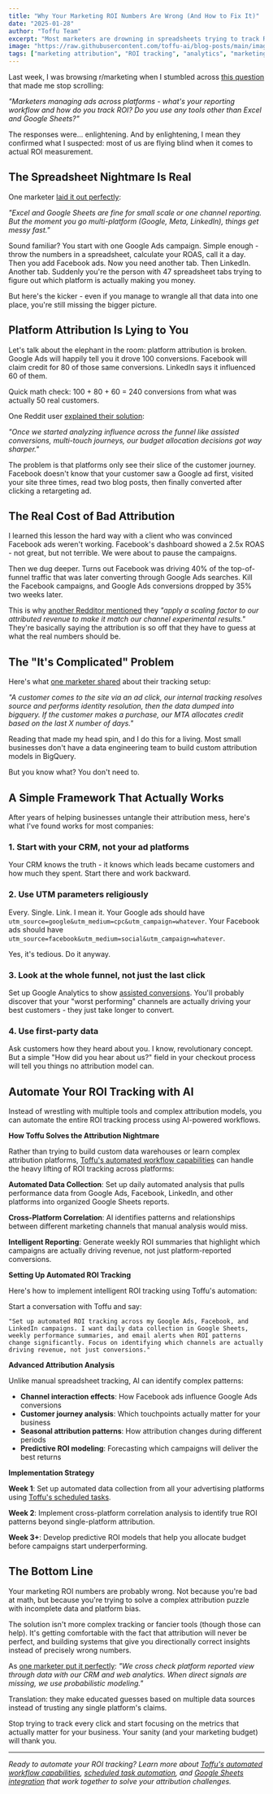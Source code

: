 ```yaml
---
title: "Why Your Marketing ROI Numbers Are Wrong (And How to Fix It)"
date: "2025-01-28"
author: "Toffu Team"
excerpt: "Most marketers are drowning in spreadsheets trying to track ROI across platforms. Here's why your numbers are wrong and how to fix it."
image: "https://raw.githubusercontent.com/toffu-ai/blog-posts/main/images/marketing-roi-attribution-blog-hero.avif"
tags: ["marketing attribution", "ROI tracking", "analytics", "marketing measurement"]
---
```


Last week, I was browsing r/marketing when I stumbled across [this question](https://reddit.com/r/marketing/comments/1m6naqy/ad_roi_calculation_and_tracking_methods_across/) that made me stop scrolling:

*"Marketers managing ads across platforms - what's your reporting workflow and how do you track ROI? Do you use any tools other than Excel and Google Sheets?"*

The responses were... enlightening. And by enlightening, I mean they confirmed what I suspected: most of us are flying blind when it comes to actual ROI measurement.

## The Spreadsheet Nightmare Is Real

One marketer [laid it out perfectly](https://reddit.com/r/marketing/comments/1m6naqy/ad_roi_calculation_and_tracking_methods_across/):

*"Excel and Google Sheets are fine for small scale or one channel reporting. But the moment you go multi-platform (Google, Meta, LinkedIn), things get messy fast."*

Sound familiar? You start with one Google Ads campaign. Simple enough - throw the numbers in a spreadsheet, calculate your ROAS, call it a day. Then you add Facebook ads. Now you need another tab. Then LinkedIn. Another tab. Suddenly you're the person with 47 spreadsheet tabs trying to figure out which platform is actually making you money.

But here's the kicker - even if you manage to wrangle all that data into one place, you're still missing the bigger picture.

## Platform Attribution Is Lying to You

Let's talk about the elephant in the room: platform attribution is broken. Google Ads will happily tell you it drove 100 conversions. Facebook will claim credit for 80 of those same conversions. LinkedIn says it influenced 60 of them.

Quick math check: 100 + 80 + 60 = 240 conversions from what was actually 50 real customers.

One Reddit user [explained their solution](https://reddit.com/r/marketing/comments/1m6naqy/ad_roi_calculation_and_tracking_methods_across/):

*"Once we started analyzing influence across the funnel like assisted conversions, multi-touch journeys, our budget allocation decisions got way sharper."*

The problem is that platforms only see their slice of the customer journey. Facebook doesn't know that your customer saw a Google ad first, visited your site three times, read two blog posts, then finally converted after clicking a retargeting ad.

## The Real Cost of Bad Attribution

I learned this lesson the hard way with a client who was convinced Facebook ads weren't working. Facebook's dashboard showed a 2.5x ROAS - not great, but not terrible. We were about to pause the campaigns.

Then we dug deeper. Turns out Facebook was driving 40% of the top-of-funnel traffic that was later converting through Google Ads searches. Kill the Facebook campaigns, and Google Ads conversions dropped by 35% two weeks later.

This is why [another Redditor mentioned](https://reddit.com/r/marketing/comments/1m6naqy/ad_roi_calculation_and_tracking_methods_across/) they *"apply a scaling factor to our attributed revenue to make it match our channel experimental results."* They're basically saying the attribution is so off that they have to guess at what the real numbers should be.

## The "It's Complicated" Problem

Here's what [one marketer shared](https://reddit.com/r/marketing/comments/1m6naqy/ad_roi_calculation_and_tracking_methods_across/) about their tracking setup:

*"A customer comes to the site via an ad click, our internal tracking resolves source and performs identity resolution, then the data dumped into bigquery. If the customer makes a purchase, our MTA allocates credit based on the last X number of days."*

Reading that made my head spin, and I do this for a living. Most small businesses don't have a data engineering team to build custom attribution models in BigQuery.

But you know what? You don't need to.

## A Simple Framework That Actually Works

After years of helping businesses untangle their attribution mess, here's what I've found works for most companies:

### 1. Start with your CRM, not your ad platforms

Your CRM knows the truth - it knows which leads became customers and how much they spent. Start there and work backward.

### 2. Use UTM parameters religiously

Every. Single. Link. I mean it. Your Google ads should have `utm_source=google&utm_medium=cpc&utm_campaign=whatever`. Your Facebook ads should have `utm_source=facebook&utm_medium=social&utm_campaign=whatever`.

Yes, it's tedious. Do it anyway.

### 3. Look at the whole funnel, not just the last click

Set up Google Analytics to show [assisted conversions](https://support.google.com/analytics/answer/1191180). You'll probably discover that your "worst performing" channels are actually driving your best customers - they just take longer to convert.

### 4. Use first-party data

Ask customers how they heard about you. I know, revolutionary concept. But a simple "How did you hear about us?" field in your checkout process will tell you things no attribution model can.

## Automate Your ROI Tracking with AI

Instead of wrestling with multiple tools and complex attribution models, you can automate the entire ROI tracking process using AI-powered workflows.

**How Toffu Solves the Attribution Nightmare**

Rather than trying to build custom data warehouses or learn complex attribution platforms, [Toffu's automated workflow capabilities](https://toffu.ai) can handle the heavy lifting of ROI tracking across platforms:

**Automated Data Collection**: Set up daily automated analysis that pulls performance data from Google Ads, Facebook, LinkedIn, and other platforms into organized Google Sheets reports.

**Cross-Platform Correlation**: AI identifies patterns and relationships between different marketing channels that manual analysis would miss.

**Intelligent Reporting**: Generate weekly ROI summaries that highlight which campaigns are actually driving revenue, not just platform-reported conversions.

**Setting Up Automated ROI Tracking**

Here's how to implement intelligent ROI tracking using Toffu's automation:

Start a conversation with Toffu and say:
```
"Set up automated ROI tracking across my Google Ads, Facebook, and LinkedIn campaigns. I want daily data collection in Google Sheets, weekly performance summaries, and email alerts when ROI patterns change significantly. Focus on identifying which channels are actually driving revenue, not just conversions."
```

**Advanced Attribution Analysis**

Unlike manual spreadsheet tracking, AI can identify complex patterns:

- **Channel interaction effects**: How Facebook ads influence Google Ads conversions
- **Customer journey analysis**: Which touchpoints actually matter for your business
- **Seasonal attribution patterns**: How attribution changes during different periods
- **Predictive ROI modeling**: Forecasting which campaigns will deliver the best returns

**Implementation Strategy**

**Week 1**: Set up automated data collection from all your advertising platforms using [Toffu's scheduled tasks](https://toffu.ai).

**Week 2**: Implement cross-platform correlation analysis to identify true ROI patterns beyond single-platform attribution.

**Week 3+**: Develop predictive ROI models that help you allocate budget before campaigns start underperforming.

## The Bottom Line

Your marketing ROI numbers are probably wrong. Not because you're bad at math, but because you're trying to solve a complex attribution puzzle with incomplete data and platform bias.

The solution isn't more complex tracking or fancier tools (though those can help). It's getting comfortable with the fact that attribution will never be perfect, and building systems that give you directionally correct insights instead of precisely wrong numbers.

As [one marketer put it perfectly](https://reddit.com/r/marketing/comments/1m6naqy/ad_roi_calculation_and_tracking_methods_across/): *"We cross check platform reported view through data with our CRM and web analytics. When direct signals are missing, we use probabilistic modeling."*

Translation: they make educated guesses based on multiple data sources instead of trusting any single platform's claims.

Stop trying to track every click and start focusing on the metrics that actually matter for your business. Your sanity (and your marketing budget) will thank you.

---

*Ready to automate your ROI tracking? Learn more about [Toffu's automated workflow capabilities](https://toffu.ai), [scheduled task automation](https://toffu.ai), and [Google Sheets integration](https://toffu.ai) that work together to solve your attribution challenges.*